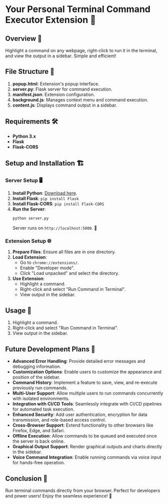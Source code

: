 # Your Personal Terminal Command Executor Extension 🎉

## Overview 🚀

Highlight a command on any webpage, right-click to run it in the terminal, and view the output in a sidebar. Simple and efficient!

## File Structure 📁

1. **popup.html**: Extension's popup interface.
2. **server.py**: Flask server for command execution.
3. **manifest.json**: Extension configuration.
4. **background.js**: Manages context menu and command execution.
5. **content.js**: Displays command output in a sidebar.

## Requirements 🛠️

- **Python 3.x**
- **Flask**
- **Flask-CORS**

## Setup and Installation 🏗️

### Server Setup 🖥️

1. **Install Python**: [Download here](https://www.python.org/downloads/).
2. **Install Flask**: `pip install Flask`
3. **Install Flask-CORS**: `pip install Flask-CORS`
4. **Run the Server**:
   ```bash
   python server.py
   ```
   Server runs on `http://localhost:5000`. 🎉

### Extension Setup 🌐

1. **Prepare Files**: Ensure all files are in one directory.
2. **Load Extension**:
   - Go to `chrome://extensions/`.
   - Enable "Developer mode".
   - Click "Load unpacked" and select the directory.
3. **Use Extension**:
   - Highlight a command.
   - Right-click and select "Run Command in Terminal".
   - View output in the sidebar.

## Usage 🎈

1. Highlight a command.
2. Right-click and select "Run Command in Terminal".
3. View output in the sidebar.

## Future Development Plans 🌟

- **Advanced Error Handling**: Provide detailed error messages and debugging information.
- **Customization Options**: Enable users to customize the appearance and position of the sidebar.
- **Command History**: Implement a feature to save, view, and re-execute previously run commands.
- **Multi-User Support**: Allow multiple users to run commands concurrently with isolated environments.
- **Integration with CI/CD Tools**: Seamlessly integrate with CI/CD pipelines for automated task execution.
- **Enhanced Security**: Add user authentication, encryption for data transmission, and role-based access control.
- **Cross-Browser Support**: Extend functionality to other browsers like Firefox, Edge, and Safari.
- **Offline Execution**: Allow commands to be queued and executed once the server is back online.
- **Graphical Output Support**: Render graphical outputs and charts directly in the sidebar.
- **Voice Command Integration**: Enable running commands via voice input for hands-free operation.

## Conclusion 🎯

Run terminal commands directly from your browser. Perfect for developers and power users! Enjoy the seamless experience! 🚀
